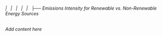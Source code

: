 ###### |   |   |   |   |   ├── Emissions Intensity for Renewable vs. Non-Renewable Energy Sources

*Add content here*